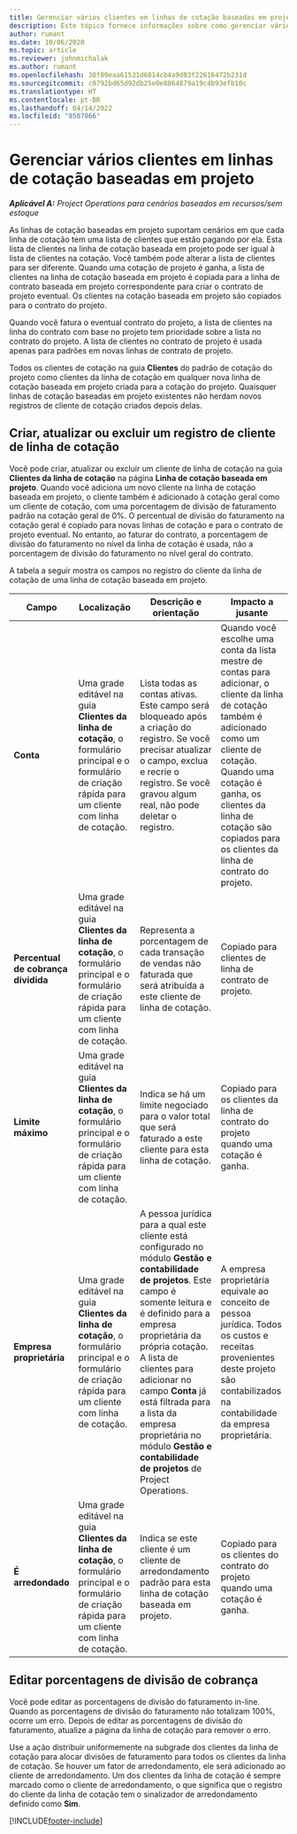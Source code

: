 ```yaml
---
title: Gerenciar vários clientes em linhas de cotação baseadas em projeto
description: Este tópico fornece informações sobre como gerenciar vários clientes em linhas de cotação baseadas em projeto.
author: rumant
ms.date: 10/06/2020
ms.topic: article
ms.reviewer: johnmichalak
ms.author: rumant
ms.openlocfilehash: 38f89eaa61531d6814cb4a9d03f22616472b231d
ms.sourcegitcommit: c0792bd65d92db25e0e8864879a19c4b93efb10c
ms.translationtype: HT
ms.contentlocale: pt-BR
ms.lasthandoff: 04/14/2022
ms.locfileid: "8587066"
---
```

# <a name="manage-multiple-customers-on-project-based-quote-lines"></a>Gerenciar vários clientes em linhas de cotação baseadas em projeto

_**Aplicável A:** Project Operations para cenários baseados em recursos/sem estoque_

As linhas de cotação baseadas em projeto suportam cenários em que cada linha de cotação tem uma lista de clientes que estão pagando por ela. Esta lista de clientes na linha de cotação baseada em projeto pode ser igual à lista de clientes na cotação. Você também pode alterar a lista de clientes para ser diferente. Quando uma cotação de projeto é ganha, a lista de clientes na linha de cotação baseada em projeto é copiada para a linha de contrato baseada em projeto correspondente para criar o contrato de projeto eventual. Os clientes na cotação baseada em projeto são copiados para o contrato do projeto.

Quando você fatura o eventual contrato do projeto, a lista de clientes na linha do contrato com base no projeto tem prioridade sobre a lista no contrato do projeto. A lista de clientes no contrato de projeto é usada apenas para padrões em novas linhas de contrato de projeto.

Todos os clientes de cotação na guia **Clientes** do padrão de cotação do projeto como clientes da linha de cotação em qualquer nova linha de cotação baseada em projeto criada para a cotação do projeto. Quaisquer linhas de cotação baseadas em projeto existentes não herdam novos registros de cliente de cotação criados depois delas.

## <a name="create-update-or-delete-a-quote-line-customer-record"></a>Criar, atualizar ou excluir um registro de cliente de linha de cotação

Você pode criar, atualizar ou excluir um cliente de linha de cotação na guia **Clientes da linha de cotação** na página **Linha de cotação baseada em projeto**. Quando você adiciona um novo cliente na linha de cotação baseada em projeto, o cliente também é adicionado à cotação geral como um cliente de cotação, com uma porcentagem de divisão de faturamento padrão na cotação geral de 0%. O percentual de divisão do faturamento na cotação geral é copiado para novas linhas de cotação e para o contrato de projeto eventual. No entanto, ao faturar do contrato, a porcentagem de divisão do faturamento no nível da linha de cotação é usada, não a porcentagem de divisão do faturamento no nível geral do contrato. 

A tabela a seguir mostra os campos no registro do cliente da linha de cotação de uma linha de cotação baseada em projeto.

| Campo | Localização | Descrição e orientação | Impacto a jusante |
| --- | --- | --- | --- |
| **Conta** | Uma grade editável na guia **Clientes da linha de cotação**, o formulário principal e o formulário de criação rápida para um cliente com linha de cotação. | Lista todas as contas ativas. Este campo será bloqueado após a criação do registro. Se você precisar atualizar o campo, exclua e recrie o registro. Se você gravou algum real, não pode deletar o registro. | Quando você escolhe uma conta da lista mestre de contas para adicionar, o cliente da linha de cotação também é adicionado como um cliente de cotação. Quando uma cotação é ganha, os clientes da linha de cotação são copiados para os clientes da linha de contrato do projeto. |
| **Percentual de cobrança dividida** | Uma grade editável na guia **Clientes da linha de cotação**, o formulário principal e o formulário de criação rápida para um cliente com linha de cotação. | Representa a porcentagem de cada transação de vendas não faturada que será atribuída a este cliente de linha de cotação. | Copiado para clientes de linha de contrato de projeto. |
| **Limite máximo** | Uma grade editável na guia **Clientes da linha de cotação**, o formulário principal e o formulário de criação rápida para um cliente com linha de cotação. | Indica se há um limite negociado para o valor total que será faturado a este cliente para esta linha de cotação. | Copiado para os clientes da linha de contrato do projeto quando uma cotação é ganha. |
| **Empresa proprietária** | Uma grade editável na guia **Clientes da linha de cotação**, o formulário principal e o formulário de criação rápida para um cliente com linha de cotação. | A pessoa jurídica para a qual este cliente está configurado no módulo **Gestão e contabilidade de projetos**. Este campo é somente leitura e é definido para a empresa proprietária da própria cotação. A lista de clientes para adicionar no campo **Conta** já está filtrada para a lista da empresa proprietária no módulo **Gestão e contabilidade de projetos** de Project Operations. | A empresa proprietária equivale ao conceito de pessoa jurídica. Todos os custos e receitas provenientes deste projeto são contabilizados na contabilidade da empresa proprietária. |
| **É arredondado** | Uma grade editável na guia **Clientes da linha de cotação**, o formulário principal e o formulário de criação rápida para um cliente com linha de cotação. | Indica se este cliente é um cliente de arredondamento padrão para esta linha de cotação baseada em projeto. | Copiado para os clientes do contrato do projeto quando uma cotação é ganha. |

## <a name="edit-billing-split-percentages"></a>Editar porcentagens de divisão de cobrança

Você pode editar as porcentagens de divisão do faturamento in-line. Quando as porcentagens de divisão do faturamento não totalizam 100%, ocorre um erro. Depois de editar as porcentagens de divisão do faturamento, atualize a página da linha de cotação para remover o erro.

Use a ação distribuir uniformemente na subgrade dos clientes da linha de cotação para alocar divisões de faturamento para todos os clientes da linha de cotação. Se houver um fator de arredondamento, ele será adicionado ao cliente de arredondamento. Um dos clientes da linha de cotação é sempre marcado como o cliente de arredondamento, o que significa que o registro do cliente da linha de cotação tem o sinalizador de arredondamento definido como **Sim**. 


[!INCLUDE[footer-include](../includes/footer-banner.md)]